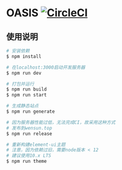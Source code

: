 # OASIS [![CircleCI](https://circleci.com/gh/HermitSun/oasis.svg?style=svg&circle-token=0880e307ee9e49552c4265dd0b5e7bb131d861fa)]()

## 使用说明

``` bash
# 安装依赖
$ npm install

# 在localhost:3000启动开发服务器
$ npm run dev

# 打包并运行
$ npm run build
$ npm run start

# 生成静态站点
$ npm run generate

# 因为服务器性能过低，无法完成CI，故采用这种方式
# 发布到wensun.top
$ npm run release

# 重新构建element-ui主题
# 注意，因为依赖过旧，需要node版本 < 12
# 建议使用10.x LTS
$ npm run theme
```
